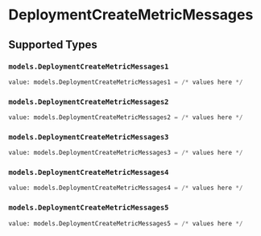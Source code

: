 # DeploymentCreateMetricMessages


## Supported Types

### `models.DeploymentCreateMetricMessages1`

```python
value: models.DeploymentCreateMetricMessages1 = /* values here */
```

### `models.DeploymentCreateMetricMessages2`

```python
value: models.DeploymentCreateMetricMessages2 = /* values here */
```

### `models.DeploymentCreateMetricMessages3`

```python
value: models.DeploymentCreateMetricMessages3 = /* values here */
```

### `models.DeploymentCreateMetricMessages4`

```python
value: models.DeploymentCreateMetricMessages4 = /* values here */
```

### `models.DeploymentCreateMetricMessages5`

```python
value: models.DeploymentCreateMetricMessages5 = /* values here */
```

